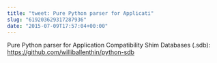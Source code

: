 ```yaml
---
title: "tweet: Pure Python parser for Applicati"
slug: "619203629317287936"
date: "2015-07-09T17:57:04+00:00"
---
```

Pure Python parser for Application Compatibility Shim Databases (.sdb): https://github.com/williballenthin/python-sdb